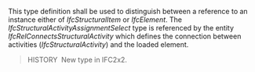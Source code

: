 ﻿This type definition shall be used to distinguish between a reference to an instance either of _IfcStructuralItem_ or _IfcElement_. The _IfcStructuralActivityAssignmentSelect_ type is referenced by the entity _IfcRelConnectsStructuralActivity_ which defines the connection between activities (_IfcStructuralActivity_) and the loaded element.

> HISTORY&nbsp; New type in IFC2x2.
